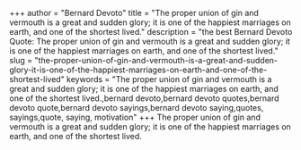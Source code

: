 +++
author = "Bernard Devoto"
title = "The proper union of gin and vermouth is a great and sudden glory; it is one of the happiest marriages on earth, and one of the shortest lived."
description = "the best Bernard Devoto Quote: The proper union of gin and vermouth is a great and sudden glory; it is one of the happiest marriages on earth, and one of the shortest lived."
slug = "the-proper-union-of-gin-and-vermouth-is-a-great-and-sudden-glory-it-is-one-of-the-happiest-marriages-on-earth-and-one-of-the-shortest-lived"
keywords = "The proper union of gin and vermouth is a great and sudden glory; it is one of the happiest marriages on earth, and one of the shortest lived.,bernard devoto,bernard devoto quotes,bernard devoto quote,bernard devoto sayings,bernard devoto saying,quotes, sayings,quote, saying, motivation"
+++
The proper union of gin and vermouth is a great and sudden glory; it is one of the happiest marriages on earth, and one of the shortest lived.
